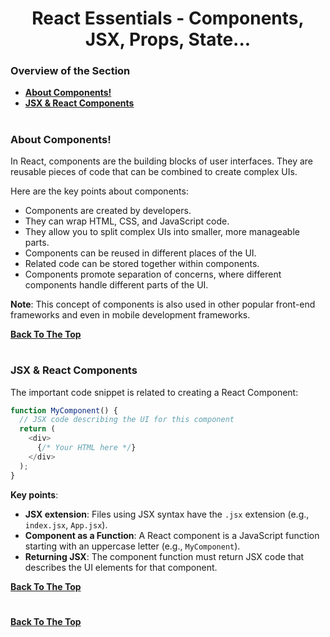 <h1 align="center">React Essentials - Components, JSX, Props, State...</h1>

### Overview of the Section
* **[About Components!](#components)**
* **[JSX & React Components](#jsx-com)**


#
### <a name="components">About Components!</a>

In React, components are the building blocks of user interfaces. They are reusable pieces of code that can be combined to create complex UIs.

Here are the key points about components:

- Components are created by developers.
- They can wrap HTML, CSS, and JavaScript code.
- They allow you to split complex UIs into smaller, more manageable parts.
- Components can be reused in different places of the UI.
- Related code can be stored together within components.
- Components promote separation of concerns, where different components handle different parts of the UI.

**Note**: This concept of components is also used in other popular front-end frameworks and even in mobile development frameworks.

**[Back To The Top](#Overview-of-the-Section)**
#
### <a name="jsx-com">JSX & React Components</a>

The important code snippet is related to creating a React Component:

```js
function MyComponent() {
  // JSX code describing the UI for this component
  return (
    <div>
      {/* Your HTML here */}
    </div>
  );
}
```
**Key points**:
- **JSX extension**: Files using JSX syntax have the ``.jsx`` extension (e.g., ``index.jsx``, ``App.jsx``).
- **Component as a Function**: A React component is a JavaScript function starting with an uppercase letter (e.g., ``MyComponent``).
- **Returning JSX**: The component function must return JSX code that describes the UI elements for that component.

**[Back To The Top](#Overview-of-the-Section)**
#


**[Back To The Top](#Overview-of-the-Section)**
#